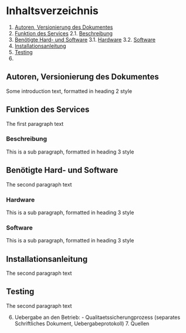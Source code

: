 # Inhaltsverzeichnis
1. [Autoren, Versionierung des Dokumentes](#autoren)
2. [Funktion des Services](#funktion)
	2.1. [Beschreibung](#beschreibung)
3. [Benötigte Hard- und Software](#ware)
	3.1. [Hardware](#hardware)
	3.2. [Software](#software)
4. [Installationsanleitung](#anleitung)
5. [Testing](#testing)
6. 

## Autoren, Versionierung des Dokumentes <a name="autoren"></a>
Some introduction text, formatted in heading 2 style

## Funktion des Services <a name="funktion"></a>
The first paragraph text

### Beschreibung <a name="beschreibung"></a>
This is a sub paragraph, formatted in heading 3 style

## Benötigte Hard- und Software <a name="ware"></a>
The second paragraph text

### Hardware<a name="hardware"></a>
This is a sub paragraph, formatted in heading 3 style

### Software<a name="software"></a>
This is a sub paragraph, formatted in heading 3 style


## Installationsanleitung <a name="anleitung"></a>
The second paragraph text

## Testing<a name="testing"></a>
The second paragraph text

6. Uebergabe an den Betrieb: - Qualitaetssicherungprozess (separates Schriftliches Dokument, Uebergabeprotokoll) 7. Quellen
<!--stackedit_data:
eyJoaXN0b3J5IjpbMjA0NzU0NDczOCwxNzA1MTc2NDE2LC0xMj
EyNjE4MzA4LC0xOTM4Nzc5MTUwLC0xMDM3ODUzNjgzLC04MDQ4
NjIxOTcsMTk1MDUwODc5OCwzNzUxNjI1NzIsMzk2MTg0MjA1LD
IyNDk2MjAsLTIwODg3NDY2MTIsOTEyMTQ1MjEwLC0xMzEwOTI1
OTg1LC0xMjEwMDA0NDE0LDI1NzgwNjkyOF19
-->